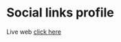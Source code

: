 # Social links profile

Live web [click here](https://social-links-profile-cm.netlify.app/, "Live web")